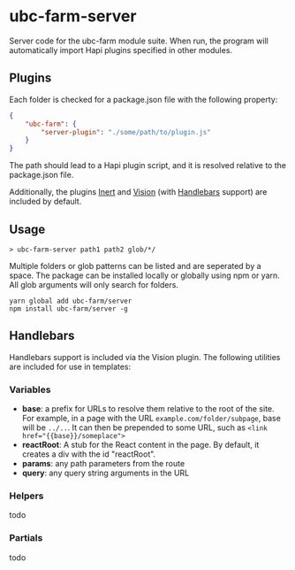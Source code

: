 # ubc-farm-server

Server code for the ubc-farm module suite. When run, the program will
automatically import Hapi plugins specified in other modules.

## Plugins
Each folder is checked for a package.json file with the following property:
```json
{
	"ubc-farm": {
		"server-plugin": "./some/path/to/plugin.js"
	}
}
```

The path should lead to a Hapi plugin script, and it is resolved relative to the
package.json file.

Additionally, the plugins [Inert](https://github.com/hapijs/<inert></inert>) and
[Vision](https://github.com/hapijs/vision)
(with [Handlebars](http://handlebarsjs.com) support) are included by default.

## Usage
```
> ubc-farm-server path1 path2 glob/*/
```
Multiple folders or glob patterns can be listed and are seperated by a space.
The package can be installed locally or globally using npm or yarn.
All glob arguments will only search for folders.

```
yarn global add ubc-farm/server
npm install ubc-farm/server -g
```

## Handlebars
Handlebars support is included via the Vision plugin. The following utilities
are included for use in templates:

### Variables
+ **base**: a prefix for URLs to resolve them relative to the root of the site.
  For example, in a page with the URL `example.com/folder/subpage`, base will be
	`../..`. It can then be prepended to some URL,
	such as `<link href="{{base}}/someplace">`
+ **reactRoot**: A stub for the React content in the page. By default, it
  creates a div with the id "reactRoot".
+ **params**: any path parameters from the route
+ **query**: any query string arguments in the URL

### Helpers
todo

### Partials
todo
